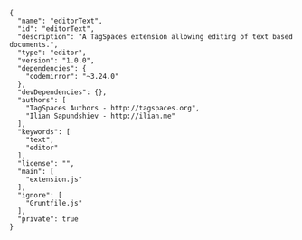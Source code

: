 
    {
      "name": "editorText",
      "id": "editorText",
      "description": "A TagSpaces extension allowing editing of text based documents.",
      "type": "editor",
      "version": "1.0.0",
      "dependencies": {
        "codemirror": "~3.24.0"
      },
      "devDependencies": {},
      "authors": [
        "TagSpaces Authors - http://tagspaces.org",
        "Ilian Sapundshiev - http://ilian.me"
      ],
      "keywords": [
        "text",
        "editor"
      ],
      "license": "",
      "main": [
        "extension.js"
      ],
      "ignore": [
        "Gruntfile.js"
      ],
      "private": true
    }
